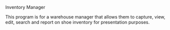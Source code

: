 Inventory Manager

This program is for a warehouse manager that allows them to capture, view, edit, search and report on shoe inventory for presentation purposes.
